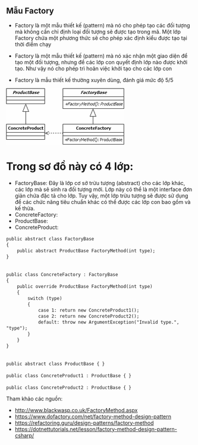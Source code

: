 ﻿## Mẫu Factory

- Factory là một mẫu thiết kế (pattern) mà nó cho phép tạo các đối tượng mà không cần chỉ định loại đối tượng sẽ được tạo trong mã. 
Một lớp Factory chứa một phương thức sẽ cho phép xác định kiểu được tạo tại thời điểm chạy

- Factory là một mẫu thiết kế (pattern) mà nó xác nhận một giao diện để tạo một đối tượng, nhưng để các lớp con quyết định lớp nào được khởi tạo. 
Như vậy nó cho phép trì hoãn việc khởi tạo cho các lớp con

- Factory là mẫu thiết kế thường xuyên dùng, đánh giá mức độ 5/5

![UML Factory Pattern](images/FactoryMethod.png?raw=true "UML Factory Pattern")

# Trong sơ đồ này có 4 lớp:

- FactoryBase: Đây là lớp cơ sở trừu tượng (abstract) cho các lớp khác, các lớp mà sẽ sinh ra đối tượng mới. Lớp này có thể là một interface đơn giản chứa đặc tả cho lớp. Tuy vậy, một lớp trừu tượng sẽ được sử dụng để các chức năng tiêu chuẩn khác có thể được các lớp con bao gồm và kế thừa.
- ConcreteFactory: 
- ProductBase: 
- ConcreteProduct: 
 

```
public abstract class FactoryBase
{
    public abstract ProductBase FactoryMethod(int type);
}
 
 
public class ConcreteFactory : FactoryBase
{
    public override ProductBase FactoryMethod(int type)
    {
        switch (type)
        {
            case 1: return new ConcreteProduct1();
            case 2: return new ConcreteProduct2();
            default: throw new ArgumentException("Invalid type.", "type");
        }
    }
}
 
 
public abstract class ProductBase { }
 
public class ConcreteProduct1 : ProductBase { }
 
public class ConcreteProduct2 : ProductBase { }
```


Tham khảo các nguồn:
- http://www.blackwasp.co.uk/FactoryMethod.aspx
- https://www.dofactory.com/net/factory-method-design-pattern
- https://refactoring.guru/design-patterns/factory-method
- https://dotnettutorials.net/lesson/factory-method-design-pattern-csharp/

